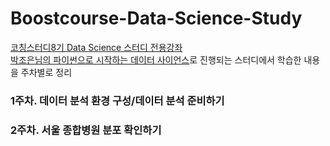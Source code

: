 # Boostcourse-Data-Science-Study
[코칭스터디8기 Data Science 스터디 전용강좌](https://www.boostcourse.org/study-ds112-2022/lecture/1452761?isDesc=false)    
[박조은님의 파이썬으로 시작하는 데이터 사이언스](https://www.boostcourse.org/ds112/joinLectures/28137)로 진행되는 스터디에서 학습한 내용을 주차별로 정리

### 1주차. 데이터 분석 환경 구성/데이터 분석 준비하기
### 2주차. 서울 종합병원 분포 확인하기
